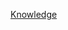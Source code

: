 
[Knowledge](https://docs.google.com/document/d/1NxLURvVIgoExuwsJVbCF_KUywLJWLqAd/edit#heading=h.salhm6fwsx4j)